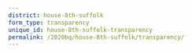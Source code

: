 ```yaml
---
district: house-8th-suffolk
form_type: transparency
unique_id: house-8th-suffolk-transparency
permalink: /2020bq/house-8th-suffolk/transparency/
---
```

